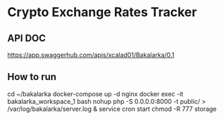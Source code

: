 # Crypto Exchange Rates Tracker

## API DOC
https://app.swaggerhub.com/apis/xcalad01/Bakalarka/0.1

## How to run
cd ~/bakalarka
docker-compose up -d nginx
docker exec -it bakalarka_workspace_1 bash
nohup php -S 0.0.0.0:8000 -t public/ > /var/log/bakalarka/server.log &
service cron start
chmod -R 777 storage
